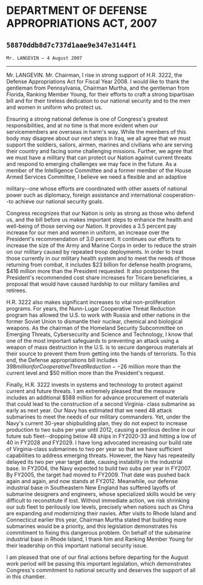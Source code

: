 # DEPARTMENT OF DEFENSE APPROPRIATIONS ACT, 2007
## `58870ddb8d7c737d1aae9e347e3144f1`
`Mr. LANGEVIN — 4 August 2007`

---


Mr. LANGEVIN. Mr. Chairman, I rise in strong support of H.R. 3222, 
the Defense Appropriations Act for Fiscal Year 2008. I would like to 
thank the gentleman from Pennsylvania, Chairman Murtha, and the 
gentleman from Florida, Ranking Member Young, for their efforts to 
craft a strong bipartisan bill and for their tireless dedication to our 
national security and to the men and women in uniform who protect us.

Ensuring a strong national defense is one of Congress's greatest 
responsibilities, and at no time is that more evident when our 
servicemembers are overseas in harm's way. While the members of this 
body may disagree about our next steps in Iraq, we all agree that we 
must support the soldiers, sailors, airmen, marines and civilians who 
are serving their country and facing some challenging missions. 
Further, we agree that we must have a military that can protect our 
Nation against current threats and respond to emerging challenges we 
may face in the future. As a member of the Intelligence Committee and a 
former member of the House Armed Services Committee, I believe we need 
a flexible and an adaptive


military--one whose efforts are coordinated with other assets of 
national power such as diplomacy, foreign assistance and international 
cooperation--to achieve our national security goals.

Congress recognizes that our Nation is only as strong as those who 
defend us, and the bill before us makes important steps to enhance the 
health and well-being of those serving our Nation. It provides a 3.5 
percent pay increase for our men and women in uniform, an increase over 
the President's recommendation of 3.0 percent. It continues our efforts 
to increase the size of the Army and Marine Corps in order to reduce 
the strain on our military caused by repeated troop deployments. In 
order to treat those currently in our military health system and to 
meet the needs of those returning from combat, it includes $23 billion 
for defense health programs, $416 million more than the President 
requested. It also postpones the President's recommended cost share 
increases for Tricare beneficiaries, a proposal that would have caused 
hardship to our military families and retirees.

H.R. 3222 also makes significant increases to vital non-proliferation 
programs. For years, the Nunn-Lugar Cooperative Threat Reduction 
program has allowed the U.S. to work with Russia and other nations in 
the former Soviet Union to dismantle their nuclear, chemical and 
biological weapons. As the chairman of the Homeland Security 
Subcommittee on Emerging Threats, Cybersecurity and Science and 
Technology, I know that one of the most important safeguards to 
preventing an attack using a weapon of mass destruction in the U.S. is 
to secure dangerous materials at their source to prevent them from 
getting into the hands of terrorists. To this end, the Defense 
appropriations bill includes $398 million for Cooperative Threat 
Reduction--$26 million more than the current level and $50 million more 
than the President's request.

Finally, H.R. 3222 invests in systems and technology to protect 
against current and future threats. I am extremely pleased that the 
measure includes an additional $588 million for advance procurement of 
materials that could lead to the construction of a second Virginia-
class submarine as early as next year. Our Navy has estimated that we 
need 48 attack submarines to meet the needs of our military commanders. 
Yet, under the Navy's current 30-year shipbuilding plan, they do not 
expect to increase production to two subs per year until 2012, causing 
a perilous decline in our future sub fleet--dropping below 48 ships in 
FY2020-33 and hitting a low of 40 in FY2028 and FY2029. I have long 
advocated increasing our build rate of Virginia-class submarines to two 
per year so that we have sufficient capabilities to address emerging 
threats. However, the Navy has repeatedly delayed its two per year 
target date, causing instability in the industrial base. In FY2004, the 
Navy expected to build two subs per year in FY2007. By FY2005, the 
target had moved to FY2009. That date was pushed back again and again, 
and now stands at FY2012. Meanwhile, our defense industrial base in 
Southeastern New England has suffered layoffs of submarine designers 
and engineers, whose specialized skills would be very difficult to 
reconstitute if lost. Without immediate action, we risk shrinking our 
sub fleet to perilously low levels, precisely when nations such as 
China are expanding and modernizing their navies. After visits to Rhode 
Island and Connecticut earlier this year, Chairman Murtha stated that 
building more submarines would be a priority, and this legislation 
demonstrates his commitment to fixing this dangerous problem. On behalf 
of the submarine industrial base in Rhode Island, I thank him and 
Ranking Member Young for their leadership on this important national 
security issue.

I am pleased that one of our final actions before departing for the 
August work period will be passing this important legislation, which 
demonstrates Congress's commitment to national security and deserves 
the support of all in this chamber.